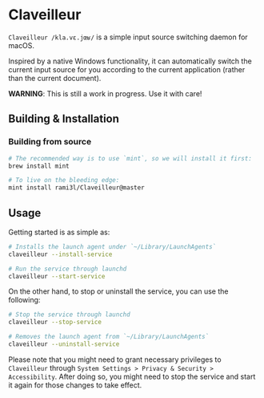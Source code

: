 # Claveilleur

`Claveilleur /kla.vɛ.jœʁ/` is a simple input source switching daemon for macOS.

Inspired by a native Windows functionality, it can automatically switch the current input source for you according to the current application (rather than the current document).

**WARNING**: This is still a work in progress. Use it with care!

## Building & Installation

### Building from source

```sh
# The recommended way is to use `mint`, so we will install it first:
brew install mint

# To live on the bleeding edge:
mint install rami3l/Claveilleur@master
```

## Usage

Getting started is as simple as:

```sh
# Installs the launch agent under `~/Library/LaunchAgents`
claveilleur --install-service

# Run the service through launchd
claveilleur --start-service
```

On the other hand, to stop or uninstall the service, you can use the following:

```sh
# Stop the service through launchd
claveilleur --stop-service

# Removes the launch agent from `~/Library/LaunchAgents`
claveilleur --uninstall-service
```

Please note that you might need to grant necessary privileges to `Claveilleur` through `System Settings > Privacy & Security > Accessibility`.
After doing so, you might need to stop the service and start it again for those changes to take effect.

